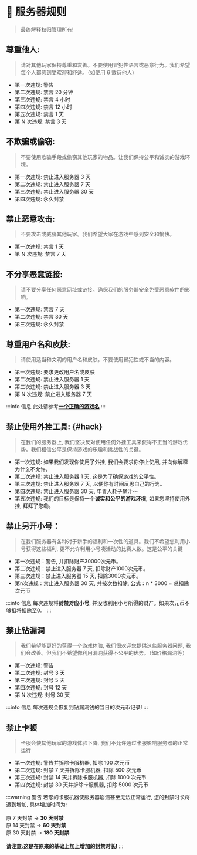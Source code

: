 # 📃 服务器规则

> 最终解释权归管理所有!

## 尊重他人: 

> 请对其他玩家保持尊重和友善。不要使用冒犯性语言或恶意行为。我们希望每个人都感到受欢迎和舒适。（如使用 6 敷衍他人）

* 第一次违规: 警告
* 第二次违规: 禁言 20 分钟
* 第三次违规: 禁言 4 小时
* 第四次违规: 禁言 12 小时
* 第五次违规: 禁言 1 天
* 第 N 次违规: 禁言 3 天

## 不欺骗或偷窃: 

> 不要使用欺骗手段或偷窃其他玩家的物品。让我们保持公平和诚实的游戏环境。

* 第一次违规: 禁止进入服务器 3 天
* 第二次违规: 禁止进入服务器 7 天
* 第三次违规: 禁止进入服务器 30 天
* 第四次违规: 永久封禁

## 禁止恶意攻击: 

> 不要攻击或威胁其他玩家。我们希望大家在游戏中感到安全和愉快。

* 第一次违规: 禁言 1 天
* 第 N 次违规: 禁言 7 天

## 不分享恶意链接: 

> 请不要分享任何恶意网址或链接。确保我们的服务器安全免受恶意软件的影响。

* 第一次违规: 禁言 7 天
* 第二次违规: 禁言 30 天
* 第三次违规: 永久封禁

## 尊重用户名和皮肤: 

> 请使用适当和文明的用户名和皮肤。不要使用冒犯性或不当的内容。

* 第一次违规: 要求更改用户名或皮肤
* 第二次违规: 禁止进入服务器 1 天
* 第三次违规: 禁止进入服务器 3 天
* 第 N 次违规: 禁止进入服务器 7 天

:::info 信息
此处请参考[**一个正确的游戏名**](/入门/username)
:::

## 禁止使用外挂工具: {#hack}

> 在我们的服务器上, 我们坚决反对使用任何外挂工具来获得不正当的游戏优势。我们相信公平是保持游戏的乐趣和挑战性的关键。

* 第一次违规:  如果我们发现你使用了外挂, 我们会要求你停止使用, 并向你解释为什么不允许。
* 第二次违规:  禁止进入服务器 1 天, 这是为了确保游戏的公平性。
* 第三次违规:  禁止进入服务器 7 天, 以便你有时间反思自己的行为。
* 第四次违规:  禁止进入服务器 30 天, 年青人耗子尾汁～ <!-- Ryan100C 2024年1月21日 20:10:58 -->
* 第五次违规:  我们的目标是保持一个**诚实和公平的游戏环境**, 如果您坚持使用外挂, 拜拜了您嘞。 <!-- Ryan100C 2024年1月21日 20:10:58 -->

## 禁止另开小号：

> 在我们服务器有各种对于新手的福利和一次性的道具。我们不希望您利用小号获得这些福利, 更不允许利用小号凑活动的比赛人数。这是公平的关键

* 第一次违规：警告, 并扣除财产30000次元币。
* 第二次违规：禁止进入服务器 7 天, 扣除财产1000次元币。
* 第三次违规：禁止进入服务器 15 天, 扣除3000次元币。
* 第n次违规：禁止进入服务器 30 天, 并按次数扣除, 公式：n \* 3000 = 总扣除次元币&#x20;

:::info 信息
每次违规将**封禁对应小号**, 并没收利用小号所得的财产。如果次元币不够扣将扣除至0。
:::

## 禁止钻漏洞

> 我们希望能更好的获得一个游戏体验, 我们很欢迎您提供这些服务器问题, 我们会改善。但我们不希望你利用漏洞获得不公平的优势。（如价格漏洞等）

* 第一次违规: 警告
* 第二次违规: 封号 3 天
* 第三次违规: 封号 5 天
* 第四次违规: 封号 12 天
* 第 N 次违规: 封号 30 天

:::info 信息
每次违规会恢复到钻漏洞钱的当日的次元币记录! 
:::

## 禁止卡顿

> 卡服会使其他玩家的游戏体验下降, 我们不允许通过卡服影响服务器的正常运行

* 第一次违规: 警告并拆除卡服机器, 扣除 100 次元币
* 第二次违规: 封禁 7 天并拆除卡服机器, 扣除 500 次元币
* 第三次违规: 封禁 14 天并拆除卡服机器, 扣除 1000 次元币
* 第四次违规: 封禁 30 天并拆除卡服机器, 扣除 5000 次元币

:::warning 警告
若您的卡服机器使服务器崩溃甚至无法正常运行, 您的封禁时长将遭到增加, 具体增加时间为: <br /><br />
原 7 天封禁   ->   **30 天封禁**<br />
原 14 天封禁   ->   **60 天封禁**<br />
原 30 天封禁   ->   **180 天封禁**<br /><br />
**请注意:这是在原来的基础上加上增加的封禁时长!**
:::